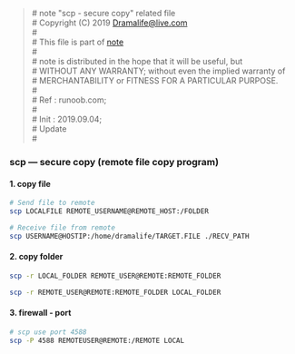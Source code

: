 > \# note "scp - secure copy" related file  
\# Copyright (C) 2019 Dramalife@live.com  
\#   
\# This file is part of [note](https://github.com/Dramalife/note.git)  
\#   
\# note is distributed in the hope that it will be useful, but  
\# WITHOUT ANY WARRANTY; without even the implied warranty of  
\# MERCHANTABILITY or FITNESS FOR A PARTICULAR PURPOSE.  
\#  
\# Ref : runoob.com;  
\#  
\# Init : 2019.09.04;  
\# Update   
\#  
  


### scp — secure copy (remote file copy program)

#### 1. copy file

```bash
# Send file to remote
scp LOCALFILE REMOTE_USERNAME@REMOTE_HOST:/FOLDER 

# Receive file from remote
scp USERNAME@HOSTIP:/home/dramalife/TARGET.FILE ./RECV_PATH
```


#### 2. copy folder

```bash
scp -r LOCAL_FOLDER REMOTE_USER@REMOTE:REMOTE_FOLDER

scp -r REMOTE_USER@REMOTE:REMOTE_FOLDER LOCAL_FOLDER
```


#### 3. firewall - port

```bash
# scp use port 4588
scp -P 4588 REMOTEUSER@REMOTE:/REMOTE LOCAL
```


